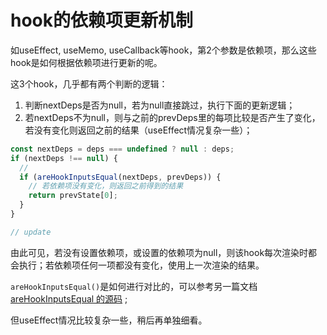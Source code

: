 # hook的依赖项更新机制

如useEffect, useMemo, useCallback等hook，第2个参数是依赖项，那么这些hook是如何根据依赖项进行更新的呢。

这3个hook，几乎都有两个判断的逻辑：

1. 判断nextDeps是否为null，若为null直接跳过，执行下面的更新逻辑；
2. 若nextDeps不为null，则与之前的prevDeps里的每项比较是否产生了变化，若没有变化则返回之前的结果（useEffect情况复杂一些）；

```javascript
const nextDeps = deps === undefined ? null : deps;
if (nextDeps !== null) {
  // 
  if (areHookInputsEqual(nextDeps, prevDeps)) {
    // 若依赖项没有变化，则返回之前得到的结果
    return prevState[0];
  }
}

// update
```

由此可见，若没有设置依赖项，或设置的依赖项为null，则该hook每次渲染时都会执行；若依赖项任何一项都没有变化，使用上一次渲染的结果。

`areHookInputsEqual()`是如何进行对比的，可以参考另一篇文档 [areHookInputsEqual 的源码](./are-hook-inputs-equal.md) ;

但useEffect情况比较复杂一些，稍后再单独细看。
